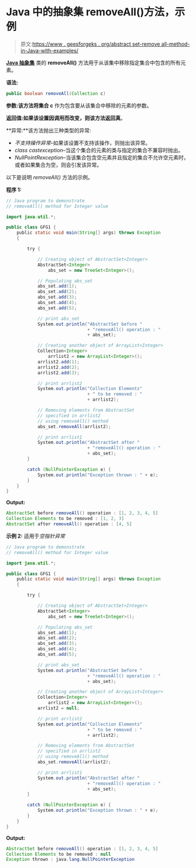 # Java 中的抽象集 removeAll()方法，示例

> 原文:[https://www . geesforgeks . org/abstract set-remove all-method-in-Java-with-examples/](https://www.geeksforgeeks.org/abstractset-removeall-method-in-java-with-examples/)

**[Java 抽象集](https://www.geeksforgeeks.org/abstractset-class-in-java-with-examples/)** 类的 **removeAll()** 方法用于从该集中移除指定集合中包含的所有元素。

**语法:**

```java
public boolean removeAll(Collection c)
```

**参数:**该方法将**集合 c** 作为包含要从该集合中移除的元素的参数。

**返回值:**如果该设置因调用而改变，则该方法返回**真**。

**异常:**该方法抛出三种类型的异常:

*   *不支持操作异常*–如果该设置不支持该操作，则抛出该异常。
*   *class castexception*–当这个集合的元素的类与指定的集合不兼容时抛出。
*   *NullPointRexception*–当该集合包含空元素并且指定的集合不允许空元素时，或者如果集合为空，则会引发该异常。

以下是说明 *removeAll()* 方法的示例。

**程序 1:**

```java
// Java program to demonstrate
// removeAll() method for Integer value

import java.util.*;

public class GFG1 {
    public static void main(String[] args) throws Exception
    {

        try {

            // Creating object of AbstractSet<Integer>
            AbstractSet<Integer>
                abs_set = new TreeSet<Integer>();

            // Populating abs_set
            abs_set.add(1);
            abs_set.add(2);
            abs_set.add(3);
            abs_set.add(4);
            abs_set.add(5);

            // print abs_set
            System.out.println("AbstractSet before "
                               + "removeAll() operation : "
                               + abs_set);

            // Creating another object of ArrayList<Integer>
            Collection<Integer>
                arrlist2 = new ArrayList<Integer>();
            arrlist2.add(1);
            arrlist2.add(2);
            arrlist2.add(3);

            // print arrlist2
            System.out.println("Collection Elements"
                               + " to be removed : "
                               + arrlist2);

            // Removing elements from AbstractSet
            // specified in arrlist2
            // using removeAll() method
            abs_set.removeAll(arrlist2);

            // print arrlist1
            System.out.println("AbstractSet after "
                               + "removeAll() operation : "
                               + abs_set);
        }

        catch (NullPointerException e) {
            System.out.println("Exception thrown : " + e);
        }
    }
}
```

**Output:**

```java
AbstractSet before removeAll() operation : [1, 2, 3, 4, 5]
Collection Elements to be removed : [1, 2, 3]
AbstractSet after removeAll() operation : [4, 5]

```

**示例 2:** 适用于*空指针异常*

```java
// Java program to demonstrate
// removeAll() method for Integer value

import java.util.*;

public class GFG1 {
    public static void main(String[] args) throws Exception
    {

        try {

            // Creating object of AbstractSet<Integer>
            AbstractSet<Integer>
                abs_set = new TreeSet<Integer>();

            // Populating abs_set
            abs_set.add(1);
            abs_set.add(2);
            abs_set.add(3);
            abs_set.add(4);
            abs_set.add(5);

            // print abs_set
            System.out.println("AbstractSet before "
                               + "removeAll() operation : "
                               + abs_set);

            // Creating another object of ArrayList<Integer>
            Collection<Integer>
                arrlist2 = new ArrayList<Integer>();
            arrlist2 = null;

            // print arrlist2
            System.out.println("Collection Elements"
                               + " to be removed : "
                               + arrlist2);

            // Removing elements from AbstractSet
            // specified in arrlist2
            // using removeAll() method
            abs_set.removeAll(arrlist2);

            // print arrlist1
            System.out.println("AbstractSet after "
                               + "removeAll() operation : "
                               + abs_set);
        }

        catch (NullPointerException e) {
            System.out.println("Exception thrown : " + e);
        }
    }
}
```

**Output:**

```java
AbstractSet before removeAll() operation : [1, 2, 3, 4, 5]
Collection Elements to be removed : null
Exception thrown : java.lang.NullPointerException

```